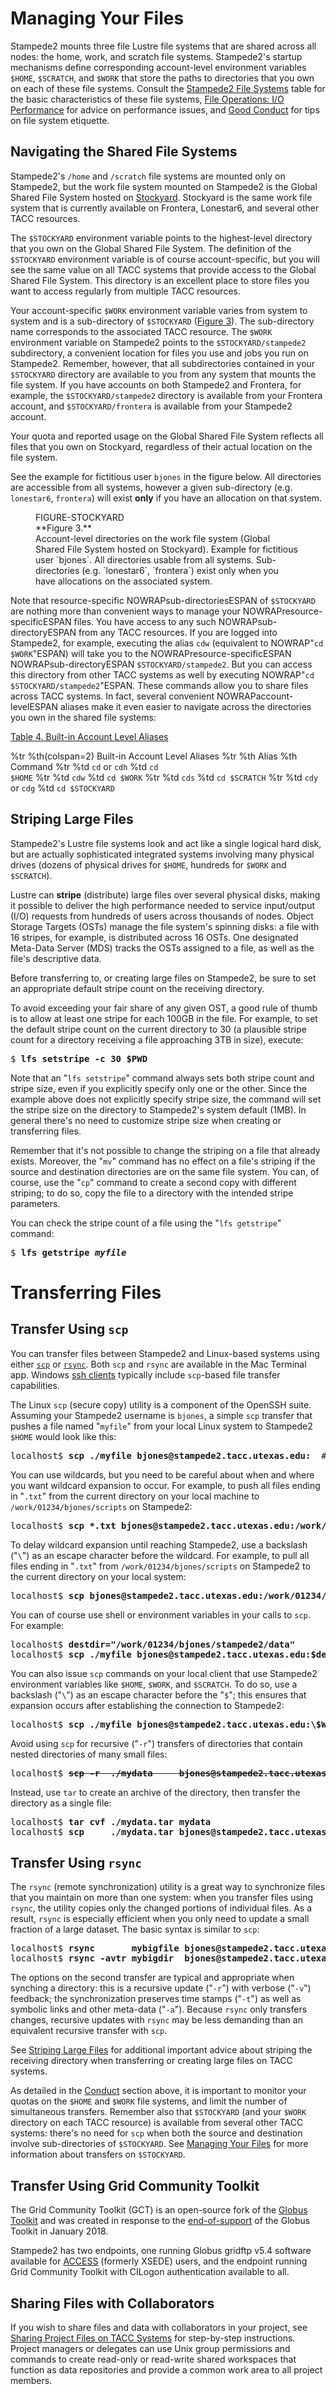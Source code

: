 # Managing Your Files

Stampede2 mounts three file Lustre file systems that are shared across all nodes: the home, work, and scratch file systems. Stampede2's startup mechanisms define corresponding account-level environment variables `$HOME`, `$SCRATCH`, and `$WORK` that store the paths to directories that you own on each of these file systems. Consult the [Stampede2 File Systems](#table3) table for the basic characteristics of these file systems, [File Operations: I/O Performance](#programming-fileio) for advice on performance issues, and [Good Conduct](#conduct-filesystems-tips) for tips on file system etiquette.


## Navigating the Shared File Systems

Stampede2's `/home` and `/scratch` file systems are mounted only on Stampede2, but the work file system mounted on Stampede2 is the Global Shared File System hosted on [Stockyard](https://www.tacc.utexas.edu/systems/stockyard). Stockyard is the same work file system that is currently available on Frontera, Lonestar6, and several other TACC resources. 

The `$STOCKYARD` environment variable points to the highest-level directory that you own on the Global Shared File System. The definition of the `$STOCKYARD` environment variable is of course account-specific, but you will see the same value on all TACC systems that provide access to the Global Shared File System. This directory is an excellent place to store files you want to access regularly from multiple TACC resources.

Your account-specific `$WORK` environment variable varies from system to system and is a sub-directory of `$STOCKYARD` ([Figure 3](#figure3)). The sub-directory name corresponds to the associated TACC resource. The `$WORK` environment variable on Stampede2 points to the `$STOCKYARD/stampede2` subdirectory, a convenient location for files you use and jobs you run on Stampede2. Remember, however, that all subdirectories contained in your `$STOCKYARD` directory are available to you from any system that mounts the file system. If you have accounts on both Stampede2 and Frontera, for example, the `$STOCKYARD/stampede2` directory is available from your Frontera account, and `$STOCKYARD/frontera` is available from your Stampede2 account. 

<p class="portlet-msg-alert">Your quota and reported usage on the Global Shared File System reflects all files that you own on Stockyard, regardless of their actual location on the file system.</p>

See the example for fictitious user `bjones` in the figure below. All directories are accessible from all systems, however a given sub-directory (e.g. `lonestar6`, `frontera`) will exist **only** if you have an allocation on that system.

<figure>FIGURE-STOCKYARD<figcaption>**Figure 3.**<br>Account-level directories on the work file system (Global Shared File System hosted on Stockyard). Example for fictitious user `bjones`. All directories usable from all systems. Sub-directories (e.g. `lonestar6`, `frontera`) exist only when you have allocations on the associated system.</figcaption></figure>

Note that resource-specific NOWRAPsub-directoriesESPAN of `$STOCKYARD` are nothing more than convenient ways to manage your NOWRAPresource-specificESPAN files. You have access to any such NOWRAPsub-directoryESPAN from any TACC resources. If you are logged into Stampede2, for example, executing the alias `cdw` (equivalent to NOWRAP"`cd $WORK`"ESPAN) will take you to the NOWRAPresource-specificESPAN NOWRAPsub-directoryESPAN `$STOCKYARD/stampede2`. But you can access this directory from other TACC systems as well by executing NOWRAP"`cd $STOCKYARD/stampede2`"ESPAN. These commands allow you to share files across TACC systems. In fact, several convenient NOWRAPaccount-levelESPAN aliases make it even easier to navigate across the directories you own in the shared file systems:

[Table 4. Built-in Account Level Aliases](#table4)

%tr
	%th(colspan=2) Built-in Account Level Aliases
%tr 
	%th Alias
	%th Command
%tr
	%td <code>cd</code> or <code>cdh</code>
	%td <code>cd $HOME</code>
%tr
	%td <code>cdw</code>
	%td <code>cd $WORK</code>
%tr
	%td <code>cds</code>
	%td <code>cd $SCRATCH</code>
%tr
	%td <code>cdy</code> or <code>cdg</code>
	%td <code>cd $STOCKYARD</code>

## Striping Large Files

Stampede2's Lustre file systems look and act like a single logical hard disk, but are actually sophisticated integrated systems involving many physical drives (dozens of physical drives for `$HOME`, hundreds for `$WORK` and `$SCRATCH`).

Lustre can **stripe** (distribute) large files over several physical disks, making it possible to deliver the high performance needed to service input/output (I/O) requests from hundreds of users across thousands of nodes. Object Storage Targets (OSTs) manage the file system's spinning disks: a file with 16 stripes, for example, is distributed across 16 OSTs. One designated Meta-Data Server (MDS) tracks the OSTs assigned to a file, as well as the file's descriptive data.

<p class="portlet-msg-alert">Before transferring to, or creating large files on Stampede2, be sure to set an appropriate default stripe count on the receiving directory.</p>

To avoid exceeding your fair share of any given OST, a good rule of thumb is to allow at least one stripe for each 100GB in the file. For example, to set the default stripe count on the current directory to 30 (a plausible stripe count for a directory receiving a file approaching 3TB in size), execute:

<pre class="cmd-line">$ <b>lfs setstripe -c 30 $PWD</b></pre>

Note that an "`lfs setstripe`" command always sets both stripe count and stripe size, even if you explicitly specify only one or the other. Since the example above does not explicitly specify stripe size, the command will set the stripe size on the directory to Stampede2's system default (1MB). In general there's no need to customize stripe size when creating or transferring files.

Remember that it's not possible to change the striping on a file that already exists. Moreover, the "`mv`" command has no effect on a file's striping if the source and destination directories are on the same file system. You can, of course, use the "`cp`" command to create a second copy with different striping; to do so, copy the file to a directory with the intended stripe parameters.

You can check the stripe count of a file using the "`lfs getstripe`" command:

<pre class="cmd-line">$ <b>lfs getstripe <i>myfile</i></b></pre>


# Transferring Files

## Transfer Using `scp`

You can transfer files between Stampede2 and Linux-based systems using either [`scp`](http://linux.com/learn/intro-to-linux/2017/2/how-securely-transfer-files-between-servers-scp) or [`rsync`](http://linux.com/learn/get-know-rsync). Both `scp` and `rsync` are available in the Mac Terminal app. Windows [ssh clients](STAMPEDE2#secure-shell-ssh) typically include `scp`-based file transfer capabilities.

The Linux `scp` (secure copy) utility is a component of the OpenSSH suite. Assuming your Stampede2 username is `bjones`, a simple `scp` transfer that pushes a file named "`myfile`" from your local Linux system to Stampede2 `$HOME` would look like this:

<pre class="cmd-line">localhost$ <b>scp ./myfile bjones@stampede2.tacc.utexas.edu:</b>  # note colon after net address</pre>

You can use wildcards, but you need to be careful about when and where you want wildcard expansion to occur. For example, to push all files ending in "`.txt`" from the current directory on your local machine to `/work/01234/bjones/scripts` on Stampede2:

<pre class="cmd-line">localhost$ <b>scp *.txt bjones@stampede2.tacc.utexas.edu:/work/01234/bjones/stampede2</b></pre>

To delay wildcard expansion until reaching Stampede2, use a backslash ("`\`") as an escape character before the wildcard. For example, to pull all files ending in "`.txt`" from `/work/01234/bjones/scripts` on Stampede2 to the current directory on your local system:

<pre class="cmd-line">localhost$ <b>scp bjones@stampede2.tacc.utexas.edu:/work/01234/bjones/stampede2/\*.txt .</b></pre>

You can of course use shell or environment variables in your calls to `scp`. For example:

<pre class="cmd-line">
localhost$ <b>destdir="/work/01234/bjones/stampede2/data"</b>
localhost$ <b>scp ./myfile bjones@stampede2.tacc.utexas.edu:$destdir</b></pre>

You can also issue `scp` commands on your local client that use Stampede2 environment variables like `$HOME`, `$WORK`, and `$SCRATCH`. To do so, use a backslash ("`\`") as an escape character before the "`$`"; this ensures that expansion occurs after establishing the connection to Stampede2:

<pre class="cmd-line">localhost$ <b>scp ./myfile bjones@stampede2.tacc.utexas.edu:\$WORK/data</b>   # Note backslash</pre>

Avoid using `scp` for recursive ("`-r`") transfers of directories that contain nested directories of many small files:

<pre class="cmd-line">localhost$ <s><b>scp -r  ./mydata     bjones@stampede2.tacc.utexas.edu:\$WORK</b></s>  # DON'T DO THIS</pre>

Instead, use `tar` to create an archive of the directory, then transfer the directory as a single file:

<pre class="cmd-line">
localhost$ <b>tar cvf ./mydata.tar mydata</b>                                   # create archive
localhost$ <b>scp     ./mydata.tar bjones@stampede2.tacc.utexas.edu:\$WORK</b>  # transfer archive</pre>

## Transfer Using `rsync`

The `rsync` (remote synchronization) utility is a great way to synchronize files that you maintain on more than one system: when you transfer files using `rsync`, the utility copies only the changed portions of individual files. As a result, `rsync` is especially efficient when you only need to update a small fraction of a large dataset. The basic syntax is similar to `scp`:

<pre class="cmd-line">
localhost$ <b>rsync       mybigfile bjones@stampede2.tacc.utexas.edu:\$WORK/data</b>
localhost$ <b>rsync -avtr mybigdir  bjones@stampede2.tacc.utexas.edu:\$WORK/data</b></pre>

The options on the second transfer are typical and appropriate when synching a directory: this is a recursive update ("`-r`") with verbose ("`-v`") feedback; the synchronization preserves time stamps ("`-t`") as well as symbolic links and other meta-data ("`-a`"). Because `rsync` only transfers changes, recursive updates with `rsync` may be less demanding than an equivalent recursive transfer with `scp`.

See [Striping Large Files](#files-striping) for additional important advice about striping the receiving directory when transferring or creating large files on TACC systems. 

As detailed in the [Conduct](#conduct) section above, it is important to monitor your quotas on the `$HOME` and `$WORK` file systems, and limit the number of simultaneous transfers. Remember also that `$STOCKYARD` (and your `$WORK` directory on each TACC resource) is available from several other TACC systems: there's no need for `scp` when both the source and destination involve sub-directories of `$STOCKYARD`. See [Managing Your Files](#files) for more information about transfers on `$STOCKYARD`.

## Transfer Using Grid Community Toolkit

The Grid Community Toolkit (GCT) is an open-source fork of the [Globus Toolkit](http://toolkit.globus.org/toolkit) and was created in response to the [end-of-support](https://github.com/globus/globus-toolkit/blob/globus_6_branch/support-changes.md) of the Globus Toolkit in January 2018.

Stampede2 has two endpoints, one running Globus gridftp v5.4 software available for [ACCESS](http://access-ci.org) (formerly XSEDE) users, and the endpoint running Grid Community Toolkit with CILogon authentication available to all.  

## Sharing Files with Collaborators

If you wish to share files and data with collaborators in your project, see [Sharing Project Files on TACC Systems](http://portal.tacc.utexas.edu/tutorials/sharing-project-files) for step-by-step instructions. Project managers or delegates can use Unix group permissions and commands to create read-only or read-write shared workspaces that function as data repositories and provide a common work area to all project members.

